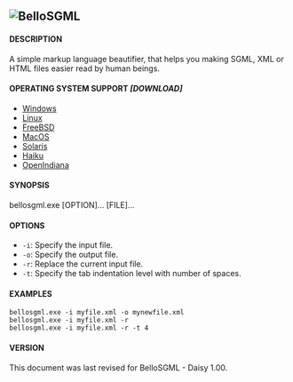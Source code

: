 ![BelloSGML](https://cdn.rawgit.com/FreeSource/BelloSGML/master/rc/bellosgml2.jpg)
---------

#### DESCRIPTION
A simple markup language beautifier, that helps you making SGML, XML or HTML files easier read by human beings.

#### OPERATING SYSTEM SUPPORT _[DOWNLOAD]_

- [Windows](https://github.com/FreeSource/BelloSGML/blob/master/build/windows/bin/bellosgml.exe?raw=true)
- [Linux](https://github.com/FreeSource/BelloSGML/blob/master/build/linux/bin/bellosgml.exe?raw=true)
- [FreeBSD](https://github.com/FreeSource/BelloSGML/blob/master/build/freebsd/bin/bellosgml.exe?raw=true)
- [MacOS](https://github.com/FreeSource/BelloSGML/blob/master/build/macos/bin/bellosgml.exe?raw=true)
- [Solaris](https://github.com/FreeSource/BelloSGML/blob/master/build/solaris/bin/bellosgml.exe?raw=true)
- [Haiku](https://github.com/FreeSource/BelloSGML/blob/master/build/haiku/bin/bellosgml.exe?raw=true)
- [OpenIndiana](https://github.com/FreeSource/BelloSGML/blob/master/build/openindiana/bin/bellosgml.exe?raw=true)

#### SYNOPSIS
bellosgml.exe [OPTION]... [FILE]...

#### OPTIONS

- ``-i``: Specify the input file.
- ``-o``: Specify the output file.
- ``-r``: Replace the current input file.
- ``-t``: Specify the tab indentation level with number of spaces.

#### EXAMPLES

````
bellosgml.exe -i myfile.xml -o mynewfile.xml
bellosgml.exe -i myfile.xml -r
bellosgml.exe -i myfile.xml -r -t 4
````

#### VERSION

This document was last revised for BelloSGML - Daisy 1.00.